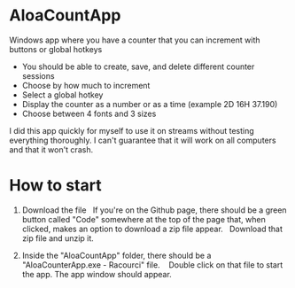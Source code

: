 # AloaCountApp

Windows app where you have a counter that you can increment with buttons or global hotkeys
- You should be able to create, save, and delete different counter sessions
- Choose by how much to increment
- Select a global hotkey
- Display the counter as a number or as a time (example 2D 16H 37.190)
- Choose between 4 fonts and 3 sizes

I did this app quickly for myself to use it on streams without testing everything thoroughly.
I can't guarantee that it will work on all computers and that it won't crash.

# How to start

1) Download the file
  If you're on the Github page, there should be a green button called "Code" somewhere at the top of the page that, when clicked, makes an option to download a zip file appear.
  Download that zip file and unzip it.

2) Inside the "AloaCountApp" folder, there should be a "AloaCounterApp.exe - Racourci" file.
   Double click on that file to start the app. The app window should appear.
